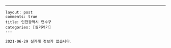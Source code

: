 ---
    layout: post
    comments: true
    title: 인천광역시 연수구
    categories: [실거래가]
    ---

    2021-06-29 실거래 정보가 없습니다.

    